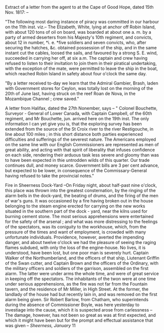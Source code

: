 Extract of a letter from the agent to at the Cape of Good Hope, dated 15th Nov. 1817: –"The following most daring instance of piracy was committed in our harbour on the 11th inst. viz.– The Elizabeth, White, lying at anchor off Robin Island, with about 120 tons of oil on board, was boarded at about one a. m.  by a party of armed deserters from his Majesty's 10th regiment, and convicts, about 12 in number, *i. e. *five soldiers and seven convicts, who, after securing the hatches, &c. obtained possession of the ship, and in the same instant cut the cables, loosed the sails, and favoured by a strong S. E. wind, succeeded in carrying her off, at six a.m. The captain and crew having refused to listen to their invitation to join them in their piratical undertaking, with the exception of the mate, were permitted to leave the ship in the boat, which reached Robin Island in safety about four o'clock the same day."By a letter received to-day we learn that the Admiral Gambier, Brash, laden with Government stores for Ceylon, was totally lost on the morning of the 20th of June last, having struck on the reef Roan de Nova, in the Mozambique Channel ; crew saved."A letter from Halifax, dated the 27th Nonember, says – " Colonel Bouchette, Surveyor - General of Lower Canada, with Captain Campbell, of the 60th regiment, and Mr Bouchette, jun. arrived here on the 19th inst. The only information I can yet give you is, that the exploring survey has been extended from the source of the St Croix river to the river Restigouche, in line about 100 miles ; in this short distance both parties experienced difficulties and sufferings of the severest nature. The Americans employed on the same line with our English Commissioners are represented as men of great ability, and acting with that spirit of liberality that infuses confidence on each side, rendering their arduous task less severe and gloomy than was to have been expected in thie untrodden wilds of this quarter. Our trade continues dull, and money scarce. Government bills are 3 per cent advance, but expected to be lower, in consequence of the Commissary-General having refused to take the provincial notes."Fire in Sheerness Dock-Yard –On Friday night, about half-past nine o'clock, this place was thrown into the greatest consternation, by the ringing of the alarm bells in the dock-yard, the beating of drums, and the firing of the men of war's guns. It was occasioned by a fire having broken out in the house belonging to the steam engine erected for carrying on the new works situated in the southern part of the dock - yard, near the kilns used for burning cement stone. The most serious apprehensions were entertained for the safety of the arsenal ; and what was more distressing to the feelings of the spectators, was its coniguity to the workhouse, which, from the pressure of the times and want of employment, is crowded with many unfortunate individuals. Providence, however, averted the impending danger, and about twelve o'clock we had the pleasure of seeing the raging flames subdued, with only the loss of the engine-house. No lives, it is understood, have been lost, but one poor man is severely hurt. Captain Walker of the Northumberland, and the officers of that ship, Liutenant Griffin of the Swan cutter, and Captain Brown and the officers of the Ordinary, with the military officers and soldiers of the garrison, assembled on the first alarm. The latter were under arms the whole time, and were of great service in keeping off the spectators. The inhabitants of the twon were at one time under serious apprehensions, as the fire was not far from the Fountain tavern, and the residence of Mr Miller, in High Street. At the former, the landlady of the house had but recently lain in, and was removed on the first alarm being given. Sir Robert Barlow, from Chatham, who superintends during the absence of Commissioner Boyle, was here yesterday to investiage into the cause, which it is suspected arose from carlessness – The damage, however, has not been so great as was at first expected, and which it might have been but for the prompt and effectual assistance that was given – *Sheerness, January*  11